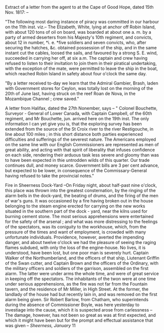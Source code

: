 Extract of a letter from the agent to at the Cape of Good Hope, dated 15th Nov. 1817: –"The following most daring instance of piracy was committed in our harbour on the 11th inst. viz.– The Elizabeth, White, lying at anchor off Robin Island, with about 120 tons of oil on board, was boarded at about one a. m.  by a party of armed deserters from his Majesty's 10th regiment, and convicts, about 12 in number, *i. e. *five soldiers and seven convicts, who, after securing the hatches, &c. obtained possession of the ship, and in the same instant cut the cables, loosed the sails, and favoured by a strong S. E. wind, succeeded in carrying her off, at six a.m. The captain and crew having refused to listen to their invitation to join them in their piratical undertaking, with the exception of the mate, were permitted to leave the ship in the boat, which reached Robin Island in safety about four o'clock the same day."By a letter received to-day we learn that the Admiral Gambier, Brash, laden with Government stores for Ceylon, was totally lost on the morning of the 20th of June last, having struck on the reef Roan de Nova, in the Mozambique Channel ; crew saved."A letter from Halifax, dated the 27th Nonember, says – " Colonel Bouchette, Surveyor - General of Lower Canada, with Captain Campbell, of the 60th regiment, and Mr Bouchette, jun. arrived here on the 19th inst. The only information I can yet give you is, that the exploring survey has been extended from the source of the St Croix river to the river Restigouche, in line about 100 miles ; in this short distance both parties experienced difficulties and sufferings of the severest nature. The Americans employed on the same line with our English Commissioners are represented as men of great ability, and acting with that spirit of liberality that infuses confidence on each side, rendering their arduous task less severe and gloomy than was to have been expected in thie untrodden wilds of this quarter. Our trade continues dull, and money scarce. Government bills are 3 per cent advance, but expected to be lower, in consequence of the Commissary-General having refused to take the provincial notes."Fire in Sheerness Dock-Yard –On Friday night, about half-past nine o'clock, this place was thrown into the greatest consternation, by the ringing of the alarm bells in the dock-yard, the beating of drums, and the firing of the men of war's guns. It was occasioned by a fire having broken out in the house belonging to the steam engine erected for carrying on the new works situated in the southern part of the dock - yard, near the kilns used for burning cement stone. The most serious apprehensions were entertained for the safety of the arsenal ; and what was more distressing to the feelings of the spectators, was its coniguity to the workhouse, which, from the pressure of the times and want of employment, is crowded with many unfortunate individuals. Providence, however, averted the impending danger, and about twelve o'clock we had the pleasure of seeing the raging flames subdued, with only the loss of the engine-house. No lives, it is understood, have been lost, but one poor man is severely hurt. Captain Walker of the Northumberland, and the officers of that ship, Liutenant Griffin of the Swan cutter, and Captain Brown and the officers of the Ordinary, with the military officers and soldiers of the garrison, assembled on the first alarm. The latter were under arms the whole time, and were of great service in keeping off the spectators. The inhabitants of the twon were at one time under serious apprehensions, as the fire was not far from the Fountain tavern, and the residence of Mr Miller, in High Street. At the former, the landlady of the house had but recently lain in, and was removed on the first alarm being given. Sir Robert Barlow, from Chatham, who superintends during the absence of Commissioner Boyle, was here yesterday to investiage into the cause, which it is suspected arose from carlessness – The damage, however, has not been so great as was at first expected, and which it might have been but for the prompt and effectual assistance that was given – *Sheerness, January*  11